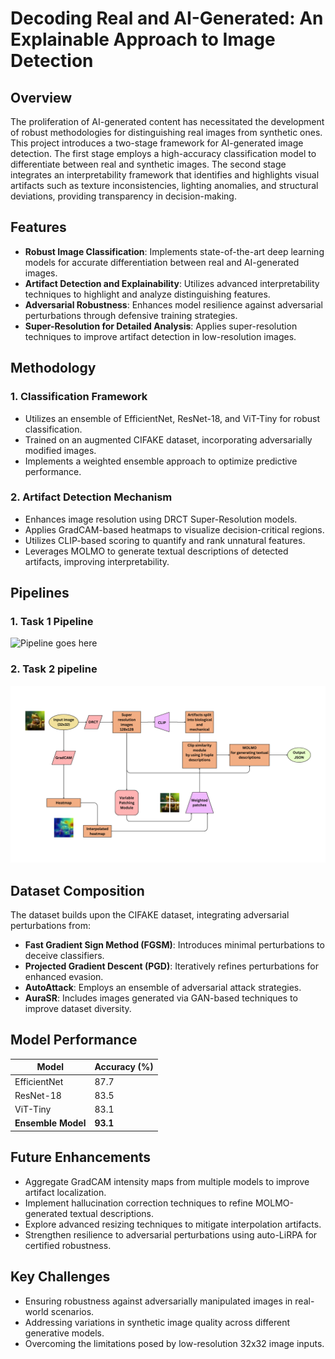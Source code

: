 # Decoding Real and AI-Generated: An Explainable Approach to Image Detection

## Overview
The proliferation of AI-generated content has necessitated the development of robust methodologies for distinguishing real images from synthetic ones. This project introduces a two-stage framework for AI-generated image detection. The first stage employs a high-accuracy classification model to differentiate between real and synthetic images. The second stage integrates an interpretability framework that identifies and highlights visual artifacts such as texture inconsistencies, lighting anomalies, and structural deviations, providing transparency in decision-making.

## Features
- **Robust Image Classification**: Implements state-of-the-art deep learning models for accurate differentiation between real and AI-generated images.
- **Artifact Detection and Explainability**: Utilizes advanced interpretability techniques to highlight and analyze distinguishing features.
- **Adversarial Robustness**: Enhances model resilience against adversarial perturbations through defensive training strategies.
- **Super-Resolution for Detailed Analysis**: Applies super-resolution techniques to improve artifact detection in low-resolution images.

## Methodology
### 1. Classification Framework
- Utilizes an ensemble of EfficientNet, ResNet-18, and ViT-Tiny for robust classification.
- Trained on an augmented CIFAKE dataset, incorporating adversarially modified images.
- Implements a weighted ensemble approach to optimize predictive performance.

### 2. Artifact Detection Mechanism
- Enhances image resolution using DRCT Super-Resolution models.
- Applies GradCAM-based heatmaps to visualize decision-critical regions.
- Utilizes CLIP-based scoring to quantify and rank unnatural features.
- Leverages MOLMO to generate textual descriptions of detected artifacts, improving interpretability.

## Pipelines
### 1. Task 1 Pipeline
![Pipeline goes here](relative%20path/to/img.jpg?raw=true "Title")
### 2. Task 2 pipeline
![Task 2 pipeline](pipeline_structures/Task_2_pipeline_structure.png?raw=true "Task 2 Pipeline")

## Dataset Composition
The dataset builds upon the CIFAKE dataset, integrating adversarial perturbations from:
- **Fast Gradient Sign Method (FGSM)**: Introduces minimal perturbations to deceive classifiers.
- **Projected Gradient Descent (PGD)**: Iteratively refines perturbations for enhanced evasion.
- **AutoAttack**: Employs an ensemble of adversarial attack strategies.
- **AuraSR**: Includes images generated via GAN-based techniques to improve dataset diversity.

## Model Performance
| Model               | Accuracy (%) |
|---------------------|-------------|
| EfficientNet        | 87.7        |
| ResNet-18          | 83.5        |
| ViT-Tiny           | 83.1        |
| **Ensemble Model** | **93.1**    |

## Future Enhancements
- Aggregate GradCAM intensity maps from multiple models to improve artifact localization.
- Implement hallucination correction techniques to refine MOLMO-generated textual descriptions.
- Explore advanced resizing techniques to mitigate interpolation artifacts.
- Strengthen resilience to adversarial perturbations using auto-LiRPA for certified robustness.

## Key Challenges
- Ensuring robustness against adversarially manipulated images in real-world scenarios.
- Addressing variations in synthetic image quality across different generative models.
- Overcoming the limitations posed by low-resolution 32x32 image inputs.

